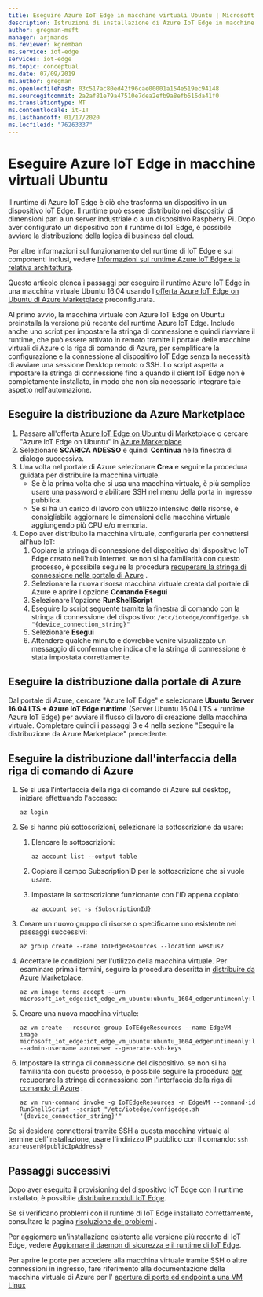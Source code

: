 ```yaml
---
title: Eseguire Azure IoT Edge in macchine virtuali Ubuntu | Microsoft Docs
description: Istruzioni di installazione di Azure IoT Edge in macchine virtuali Ubuntu 16.04 di Azure Marketplace
author: gregman-msft
manager: arjmands
ms.reviewer: kgremban
ms.service: iot-edge
services: iot-edge
ms.topic: conceptual
ms.date: 07/09/2019
ms.author: gregman
ms.openlocfilehash: 03c517ac80ed42f96cae00001a154e519ec94148
ms.sourcegitcommit: 2a2af81e79a47510e7dea2efb9a8efb616da41f0
ms.translationtype: MT
ms.contentlocale: it-IT
ms.lasthandoff: 01/17/2020
ms.locfileid: "76263337"
---
```

# <a name="run-azure-iot-edge-on-ubuntu-virtual-machines"></a>Eseguire Azure IoT Edge in macchine virtuali Ubuntu

Il runtime di Azure IoT Edge è ciò che trasforma un dispositivo in un dispositivo IoT Edge. Il runtime può essere distribuito nei dispositivi di dimensioni pari a un server industriale o a un dispositivo Raspberry Pi. Dopo aver configurato un dispositivo con il runtime di IoT Edge, è possibile avviare la distribuzione della logica di business dal cloud.

Per altre informazioni sul funzionamento del runtime di IoT Edge e sui componenti inclusi, vedere [Informazioni sul runtime Azure IoT Edge e la relativa architettura](iot-edge-runtime.md).

Questo articolo elenca i passaggi per eseguire il runtime Azure IoT Edge in una macchina virtuale Ubuntu 16.04 usando l'[offerta Azure IoT Edge on Ubuntu di Azure Marketplace](https://aka.ms/azure-iot-edge-ubuntuvm) preconfigurata. 

Al primo avvio, la macchina virtuale con Azure IoT Edge on Ubuntu preinstalla la versione più recente del runtime Azure IoT Edge. Include anche uno script per impostare la stringa di connessione e quindi riavviare il runtime, che può essere attivato in remoto tramite il portale delle macchine virtuali di Azure o la riga di comando di Azure, per semplificare la configurazione e la connessione al dispositivo IoT Edge senza la necessità di avviare una sessione Desktop remoto o SSH. Lo script aspetta a impostare la stringa di connessione fino a quando il client IoT Edge non è completamente installato, in modo che non sia necessario integrare tale aspetto nell'automazione.

## <a name="deploy-from-the-azure-marketplace"></a>Eseguire la distribuzione da Azure Marketplace

1. Passare all'offerta [Azure IoT Edge on Ubuntu](https://aka.ms/azure-iot-edge-ubuntuvm) di Marketplace o cercare "Azure IoT Edge on Ubuntu" in [Azure Marketplace](https://azuremarketplace.microsoft.com/)
2. Selezionare **SCARICA ADESSO** e quindi **Continua** nella finestra di dialogo successiva.
3. Una volta nel portale di Azure selezionare **Crea** e seguire la procedura guidata per distribuire la macchina virtuale.
    * Se è la prima volta che si usa una macchina virtuale, è più semplice usare una password e abilitare SSH nel menu della porta in ingresso pubblica.
    * Se si ha un carico di lavoro con utilizzo intensivo delle risorse, è consigliabile aggiornare le dimensioni della macchina virtuale aggiungendo più CPU e/o memoria.
4. Dopo aver distribuito la macchina virtuale, configurarla per connettersi all'hub IoT:
    1. Copiare la stringa di connessione del dispositivo dal dispositivo IoT Edge creato nell'hub Internet. se non si ha familiarità con questo processo, è possibile seguire la procedura [recuperare la stringa di connessione nella portale di Azure](how-to-register-device.md#retrieve-the-connection-string-in-the-azure-portal) .
    1. Selezionare la nuova risorsa macchina virtuale creata dal portale di Azure e aprire l'opzione **Comando Esegui**
    1. Selezionare l'opzione **RunShellScript**
    1. Eseguire lo script seguente tramite la finestra di comando con la stringa di connessione del dispositivo: `/etc/iotedge/configedge.sh "{device_connection_string}"`
    1. Selezionare **Esegui**
    1. Attendere qualche minuto e dovrebbe venire visualizzato un messaggio di conferma che indica che la stringa di connessione è stata impostata correttamente.

## <a name="deploy-from-the-azure-portal"></a>Eseguire la distribuzione dalla portale di Azure

Dal portale di Azure, cercare "Azure IoT Edge" e selezionare **Ubuntu Server 16.04 LTS + Azure IoT Edge runtime** (Server Ubuntu 16.04 LTS + runtime Azure IoT Edge) per avviare il flusso di lavoro di creazione della macchina virtuale. Completare quindi i passaggi 3 e 4 nella sezione "Eseguire la distribuzione da Azure Marketplace" precedente.

## <a name="deploy-from-azure-cli"></a>Eseguire la distribuzione dall'interfaccia della riga di comando di Azure

1. Se si usa l'interfaccia della riga di comando di Azure sul desktop, iniziare effettuando l'accesso:

   ```azurecli-interactive
   az login
   ```
    
1. Se si hanno più sottoscrizioni, selezionare la sottoscrizione da usare:
   1. Elencare le sottoscrizioni:
    
      ```azurecli-interactive
      az account list --output table
      ```
    
   1. Copiare il campo SubscriptionID per la sottoscrizione che si vuole usare.

   1. Impostare la sottoscrizione funzionante con l'ID appena copiato:
    
      ```azurecli-interactive 
      az account set -s {SubscriptionId}
      ```
    
1. Creare un nuovo gruppo di risorse o specificarne uno esistente nei passaggi successivi:

   ```azurecli-interactive
   az group create --name IoTEdgeResources --location westus2
   ```

1. Accettare le condizioni per l'utilizzo della macchina virtuale. Per esaminare prima i termini, seguire la procedura descritta in [distribuire da Azure Marketplace](#deploy-from-the-azure-marketplace).

   ```azurecli-interactive
   az vm image terms accept --urn microsoft_iot_edge:iot_edge_vm_ubuntu:ubuntu_1604_edgeruntimeonly:latest
   ```

1. Creare una nuova macchina virtuale:

   ```azurecli-interactive
   az vm create --resource-group IoTEdgeResources --name EdgeVM --image microsoft_iot_edge:iot_edge_vm_ubuntu:ubuntu_1604_edgeruntimeonly:latest --admin-username azureuser --generate-ssh-keys
   ```

1. Impostare la stringa di connessione del dispositivo. se non si ha familiarità con questo processo, è possibile seguire la procedura [per recuperare la stringa di connessione con l'interfaccia della riga di comando di Azure](how-to-register-device.md#retrieve-the-connection-string-with-the-azure-cli) :

   ```azurecli-interactive
   az vm run-command invoke -g IoTEdgeResources -n EdgeVM --command-id RunShellScript --script "/etc/iotedge/configedge.sh '{device_connection_string}'"
   ```

Se si desidera connettersi tramite SSH a questa macchina virtuale al termine dell'installazione, usare l'indirizzo IP pubblico con il comando: `ssh azureuser@{publicIpAddress}`


## <a name="next-steps"></a>Passaggi successivi

Dopo aver eseguito il provisioning del dispositivo IoT Edge con il runtime installato, è possibile [distribuire moduli IoT Edge](how-to-deploy-modules-portal.md).

Se si verificano problemi con il runtime di IoT Edge installato correttamente, consultare la pagina [risoluzione dei problemi](troubleshoot.md) .

Per aggiornare un'installazione esistente alla versione più recente di IoT Edge, vedere [Aggiornare il daemon di sicurezza e il runtime di IoT Edge](how-to-update-iot-edge.md).

Per aprire le porte per accedere alla macchina virtuale tramite SSH o altre connessioni in ingresso, fare riferimento alla documentazione della macchina virtuale di Azure per l' [apertura di porte ed endpoint a una VM Linux](../virtual-machines/linux/nsg-quickstart.md)
